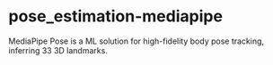 # pose_estimation-mediapipe 
MediaPipe Pose is a ML solution for high-fidelity body pose tracking, inferring 33 3D landmarks.
